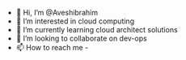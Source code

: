 - 👋 Hi, I’m @Aveshibrahim
- 👀 I’m interested in cloud computing
- 🌱 I’m currently learning cloud architect solutions
- 💞️ I’m looking to collaborate on dev-ops
- 📫 How to reach me - 

<!---
Aveshibrahim/Aveshibrahim is a ✨ special ✨ repository because its `README.md` (this file) appears on your GitHub profile.
You can click the Preview link to take a look at your changes.
--->

